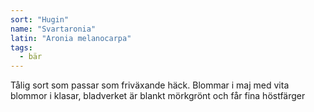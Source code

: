 ```yaml
---
sort: "Hugin"
name: "Svartaronia"
latin: "Aronia melanocarpa"
tags:
  - bär
---
```


Tålig sort som passar som friväxande häck. Blommar i maj med vita blommor i klasar, bladverket är blankt mörkgrönt och får fina höstfärger
